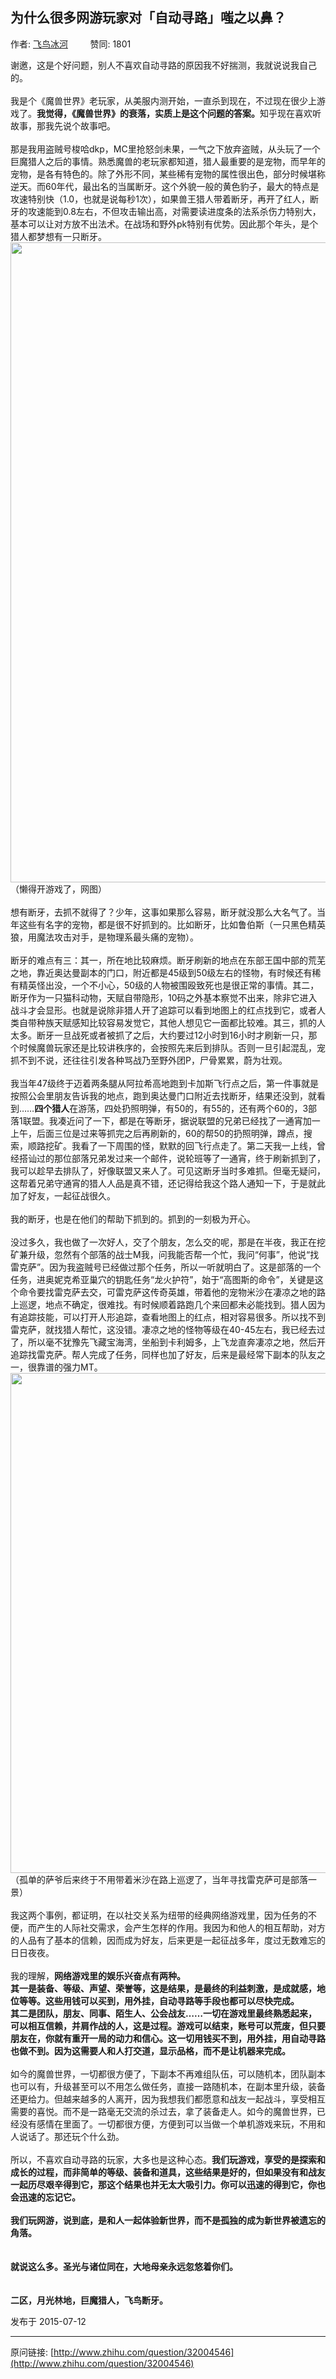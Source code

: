 ## 为什么很多网游玩家对「自动寻路」嗤之以鼻？

作者: [飞鸟冰河](http://www.zhihu.com/people/fei-niao-bing-he)&nbsp;&nbsp;&nbsp;&nbsp;&nbsp;&nbsp;&nbsp;&nbsp; 赞同: 1801


谢邀，这是个好问题，别人不喜欢自动寻路的原因我不好揣测，我就说说我自己的。<br><br>我是个《魔兽世界》老玩家，从美服内测开始，一直杀到现在，不过现在很少上游戏了。<b>我觉得，《魔兽世界》的衰落，实质上是这个问题的答案。</b>知乎现在喜欢听故事，那我先说个故事吧。<br><br>那是我用盗贼号梭哈dkp，MC里抢怒剑未果，一气之下放弃盗贼，从头玩了一个巨魔猎人之后的事情。熟悉魔兽的老玩家都知道，猎人最重要的是宠物，而早年的宠物，是各有特色的。除了外形不同，某些稀有宠物的属性很出色，部分时候堪称逆天。而60年代，最出名的当属断牙。这个外貌一般的黄色豹子，最大的特点是攻速特别快（1.0，也就是说每秒1次），如果兽王猎人带着断牙，再开了红人，断牙的攻速能到0.8左右，不但攻击输出高，对需要读进度条的法系杀伤力特别大，基本可以让对方放不出法术。在战场和野外pk特别有优势。因此那个年头，是个猎人都梦想有一只断牙。<br><img src="http://pic1.zhimg.com/714c17d66c9e0ba240d63dc00c6a6138_b.jpg" data-rawwidth="1024" data-rawheight="768" class="origin_image zh-lightbox-thumb" width="1024" data-original="http://pic1.zhimg.com/714c17d66c9e0ba240d63dc00c6a6138_r.jpg">（懒得开游戏了，网图）<br><br>想有断牙，去抓不就得了？少年，这事如果那么容易，断牙就没那么大名气了。当年这些有名字的宠物，都是很不好抓到的。比如断牙，比如鲁伯斯（一只黑色精英狼，用魔法攻击对手，是物理系最头痛的宠物）。<br><br>断牙的难点有三：其一，所在地比较麻烦。断牙刷新的地点在东部王国中部的荒芜之地，靠近奥达曼副本的门口，附近都是45级到50级左右的怪物，有时候还有稀有精英怪出没，一个不小心，50级的人物被围殴致死也是很正常的事情。其二，断牙作为一只猫科动物，天赋自带隐形，10码之外基本察觉不出来，除非它进入战斗才会显形。也就是说除非猎人开了追踪可以看到地图上的红点找到它，或者人类自带种族天赋感知比较容易发觉它，其他人想见它一面都比较难。其三，抓的人太多。断牙一旦战死或者被抓了之后，大约要过12小时到16小时才刷新一只，那个时候魔兽玩家还是比较讲秩序的，会按照先来后到排队。否则一旦引起混乱，宠抓不到不说，还往往引发各种骂战乃至野外团P，尸骨累累，蔚为壮观。<br><br>我当年47级终于迈着两条腿从阿拉希高地跑到卡加斯飞行点之后，第一件事就是按照公会里朋友告诉我的地点，跑到奥达曼门口附近去找断牙，结果还没到，就看到……<b>四个猎人</b>在游荡，四处扔照明弹，有50的，有55的，还有两个60的，3部落1联盟。我凑近问了一下，都是在等断牙，据说联盟的兄弟已经找了一通宵加一上午，后面三位是过来等抓完之后再刷新的，60的帮50的扔照明弹，蹲点，搜索，顺路挖矿。我看了一下周围的怪，默默的回飞行点走了。第二天我一上线，曾经搭讪过的那位部落兄弟发过来一个邮件，说轮班等了一通宵，终于刷新抓到了，我可以趁早去排队了，好像联盟又来人了。可见这断牙当时多难抓。但毫无疑问，这帮着兄弟守通宵的猎人人品是真不错，还记得给我这个路人通知一下，于是就此加了好友，一起征战很久。<br><br>我的断牙，也是在他们的帮助下抓到的。抓到的一刻极为开心。<br><br>没过多久，我也做了一次好人，交了个朋友，怎么交的呢，那是在半夜，我正在挖矿兼升级，忽然有个部落的战士M我，问我能否帮一个忙，我问“何事”，他说“找雷克萨”。因为我盗贼号已经做过那个任务，所以一听就明白了。这是部落的一个任务，进奥妮克希亚巢穴的钥匙任务“龙火护符”，始于“高图斯的命令”，关键是这个命令要找雷克萨去交，可雷克萨这传奇英雄，带着他的宠物米沙在凄凉之地的路上巡逻，地点不确定，很难找。有时候顺着路跑几个来回都未必能找到。猎人因为有追踪技能，可以打开人形追踪，查看地图上的红点，相对容易很多。所以找不到雷克萨，就找猎人帮忙，这没错。凄凉之地的怪物等级在40-45左右，我已经去过了，所以毫不犹豫先飞藏宝海湾，坐船到卡利姆多，上飞龙直奔凄凉之地，然后开追踪找雷克萨。帮人完成了任务，同样也加了好友，后来是最经常下副本的队友之一，很靠谱的强力MT。<br><img src="http://pic4.zhimg.com/1fa08b8a97af63978305f0bf469834ff_b.jpg" data-rawwidth="800" data-rawheight="627" class="origin_image zh-lightbox-thumb" width="800" data-original="http://pic4.zhimg.com/1fa08b8a97af63978305f0bf469834ff_r.jpg">（孤单的萨爷后来终于不用带着米沙在路上巡逻了，当年寻找雷克萨可是部落一景）<br><br>我这两个事例，都证明，在以社交关系为纽带的经典网络游戏里，因为任务的不便，而产生的人际社交需求，会产生怎样的作用。我因为和他人的相互帮助，对方的人品有了基本的信赖，因而成为好友，后来更是一起征战多年，度过无数难忘的日日夜夜。<br><br>我的理解，<b>网络游戏里的娱乐兴奋点有两种。</b><br><b>其一是装备、等级、声望、荣誉等，这是结果，是最终的利益刺激，是成就感，地位等等。这些用钱可以买到，用外挂，自动寻路等手段也都可以尽快完成。</b><br><b>其二是团队，朋友、同事、陌生人、公会战友……一切在游戏里最终熟悉起来，可以相互信赖，并肩作战的人，这是过程。游戏可以结束，账号可以荒废，但只要朋友在，你就有重开一局的动力和信心。这一切用钱买不到，用外挂，用自动寻路也做不到。因为这需要人和人打交道，显示品格，而不是让机器来完成。</b><br><br>如今的魔兽世界，一切都很方便了，下副本不再难组队伍，可以随机本，团队副本也可以有，升级甚至可以不用怎么做任务，直接一路随机本，在副本里升级，装备还更给力。但越来越多的人离开，因为我想我们都愿意和战友一起战斗，享受相互需要的喜悦。而不是一路毫无交流的杀过去，拿了装备走人。如今的魔兽世界，已经没有感情在里面了。一切都很方便，方便到可以当做一个单机游戏来玩，不用和人说话了。那还玩个什么劲。<br><br>所以，不喜欢自动寻路的玩家，大多也是这种心态。<b>我们玩游戏，享受的是探索和成长的过程，而非简单的等级、装备和道具，这些结果是好的，但如果没有和战友一起历尽艰辛得到它，那这个结果也并无太大吸引力。你可以迅速的得到它，你也会迅速的忘记它。</b><br><br><b>我们玩网游，说到底，是和人一起体验新世界，而不是孤独的成为新世界被遗忘的角落。</b><br><br><br><b>就说这么多。圣光与诸位同在，大地母亲永远忽悠着你们。</b><br><br><br><b>二区，月光林地，巨魔猎人，飞鸟断牙。</b>



发布于 2015-07-12



---
原问链接: [http://www.zhihu.com/question/32004546](http://www.zhihu.com/question/32004546)